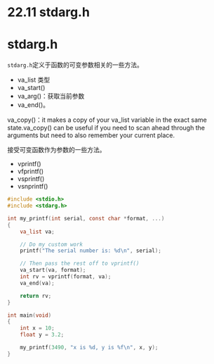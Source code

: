 # 22.11 stdarg.h

# stdarg.h

`stdarg.h`定义于函数的可变参数相关的一些方法。

- va_list 类型
- va_start()
- va_arg()：获取当前参数
- va_end()。

va_copy()：it makes a copy of your va_list variable in the exact same state.va_copy() can be useful if you need to scan ahead through the arguments but need to also remember your current place.

接受可变函数作为参数的一些方法。

- vprintf()
- vfprintf()
- vsprintf()
- vsnprintf()

```c
#include <stdio.h>
#include <stdarg.h>

int my_printf(int serial, const char *format, ...)
{
    va_list va;

    // Do my custom work
    printf("The serial number is: %d\n", serial);

    // Then pass the rest off to vprintf()
    va_start(va, format);
    int rv = vprintf(format, va);
    va_end(va);

    return rv;
}

int main(void)
{
    int x = 10;
    float y = 3.2;

    my_printf(3490, "x is %d, y is %f\n", x, y);
}
```